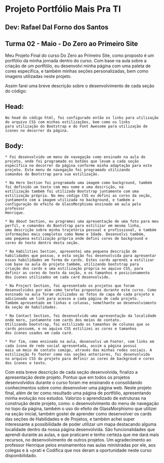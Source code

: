 # Projeto Portfólio Mais Pra TI

## Dev: Rafael Dal Forno dos Santos  
## Turma 02 - Maio - Do Zero ao Primeiro Site

Meu Projeto Final do curso Do Zero ao Primeiro Site, como proposto é um portfólio da minha jornada dentro do curso. Com base na aula sobre 
a criação de um portfólio, eu desenvolvi minha página com uma paleta de cores específica, e também minhas seções personalizadas, 
bem como imagens utilizadas neste projeto.

Assim farei uma breve descrição sobre o desenvolvimento de cada seção do código:

## Head:
	No head do código html, foi configurado então os links para utilização do arquivo CSS com minhas estilizações, bem como os links 
 	para utilização do Bootstrap e do Font Awesome para utilização de ícones no decorrer da página.

## Body:
	* Foi desenvolvido um menu de navegação como ensinado na aula do projeto, onde foi programado os botões que levam a cada seção 
 	específica no decorrer da página conforme minha adaptação para este projeto. Este menu de navegação foi programado utilizando 
  	comandos do Bootstrap para sua estilização.
	
	* Na Hero Section foi programado uma imagem como background, também foi definido um texto com meu nome e uma descrição, na 
 	estilização também foi utilizado Bootstrap juntamente com uma estilização própria. No meu código CSS eu defini as cores da seção, 
  	juntamente com a imagem utilizada no background, e também a configuração do efeito de GlassMorphismo ensinado em aula pelo professor
   	Henrique.

	* Na About Section, eu programei uma apresentação de uma foto para meu perfil, e comandos do Bootstrap para estilizar em mesma linha, 
 	uma descrição sobre minha trajetória pessoal e profissional, e também informações mais completas como Nome e Idade. Desenvolvi também, 
  	uma pequena estilização própria onde defini cores de background e cores do texto dentro desta seção.

	* Na Habilities Section, apresentei uma pequena descrição de habilidades que possuo, e esta seção foi desenvolvida para apresentar 
 	essas habilidades em forma de cards. Estes cards aprendi a estilizar com base na aula do projeto também, utilizando bootstrap para 
  	criação dos cards e uma estilização própria no aquivo CSS, para definir as cores do texto da seção, e os tamanhos e posicionamento 
   	dos ícones utilizados em cada card desenvolvido.

	* Na Project Section, foi apresentado os projetos que foram desenvolvidos por mim como tarefas propostas durante este curso. Como 
 	esninado na aula foram utilizados as fotos de capa de cada projeto e adicionado um link para acesso a cada página de cada projeto. 
  	Também apresentado em linhas e colunas, semelhante ao desenvolvimento da seção de habilidades.

	* Na Contact Section, foi desenvolvido uma apresentação da localidade onde moro, juntamente com cards dos meios de contato. 
 	Utilizando bootstrap, foi estilizado os tamanhos de colunas que os cards possuem, e no aquivo CSS estilizei as cores e tamanhos 
  	dos ícones usados em cada card.

	* Por fim, como ensinado na aula, desenvolvi um Footer, com links em cada ícone de rede social apresentada, assim a página possui 
 	mais um meio de contato comigo, através das minhas redes sociais. A estilização fo footer como nas seções anteriores, foi desenvolvida 
  	no arquivo CSS do projeto para definir as cores de backgroud e cores dos ícones e texto.


Com esta breve descrição de cada seção desenvolvida, finalizo a apresentação deste projeto. Pontuo que em todos os projetos desenvolvidos durante o curso foram me ensinando e consolidando conhecimentos sobre como desenvolver uma página web. Neste projeto final, além de ter como resultado uma página de portfólio, apresentando minha evolução nos estudos. Valorizo o aprendizado de estruturas na construção deste projeto, como: o desenvolvimento do menu de navegação no topo da página, também o uso do efeito de GlassMorphismo que utilizei na seção inicial, também gostei de aprender como desenvolver os cards das seções de Habilidades e de Projetos, e também achei super interessante a possibilidade de poder utilizar um mapa destacando alguma localidade dentro da nossa página desenvolvida. São funcionalidades que aprendi durante as aulas, e que praticarei e tenho certeza que me dará mais recursos, no desenvolvimento de outros projetos. Um agradecimento ao professor Henrique pelos ensinamentos nas aulas ministradas por ele, aos colegas e à +prati e Codifica que nos deram a oportunidade neste curso disponibilidado. 
